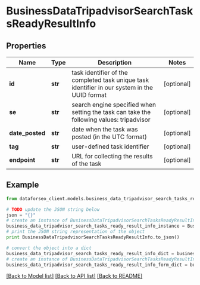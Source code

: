 # BusinessDataTripadvisorSearchTasksReadyResultInfo


## Properties

Name | Type | Description | Notes
------------ | ------------- | ------------- | -------------
**id** | **str** | task identifier of the completed task unique task identifier in our system in the UUID format | [optional] 
**se** | **str** | search engine specified when setting the task can take the following values: tripadvisor | [optional] 
**date_posted** | **str** | date when the task was posted (in the UTC format) | [optional] 
**tag** | **str** | user-defined task identifier | [optional] 
**endpoint** | **str** | URL for collecting the results of the task | [optional] 

## Example

```python
from dataforseo_client.models.business_data_tripadvisor_search_tasks_ready_result_info import BusinessDataTripadvisorSearchTasksReadyResultInfo

# TODO update the JSON string below
json = "{}"
# create an instance of BusinessDataTripadvisorSearchTasksReadyResultInfo from a JSON string
business_data_tripadvisor_search_tasks_ready_result_info_instance = BusinessDataTripadvisorSearchTasksReadyResultInfo.from_json(json)
# print the JSON string representation of the object
print BusinessDataTripadvisorSearchTasksReadyResultInfo.to_json()

# convert the object into a dict
business_data_tripadvisor_search_tasks_ready_result_info_dict = business_data_tripadvisor_search_tasks_ready_result_info_instance.to_dict()
# create an instance of BusinessDataTripadvisorSearchTasksReadyResultInfo from a dict
business_data_tripadvisor_search_tasks_ready_result_info_form_dict = business_data_tripadvisor_search_tasks_ready_result_info.from_dict(business_data_tripadvisor_search_tasks_ready_result_info_dict)
```
[[Back to Model list]](../README.md#documentation-for-models) [[Back to API list]](../README.md#documentation-for-api-endpoints) [[Back to README]](../README.md)


